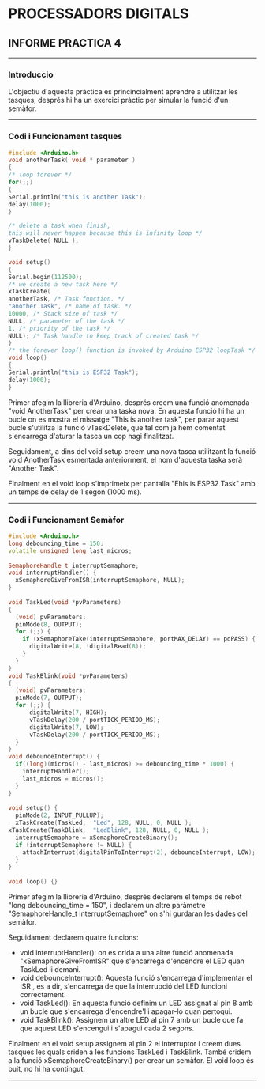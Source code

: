# PROCESSADORS DIGITALS

## INFORME PRACTICA 4

___ 

### Introduccio

L'objectiu d'aquesta pràctica es princincialment aprendre a utilitzar les tasques, després hi ha un exercici pràctic per simular la funció d'un semàfor.

___

### Codi i Funcionament tasques

```cpp
#include <Arduino.h>
void anotherTask( void * parameter )
{
/* loop forever */
for(;;)
{
Serial.println("this is another Task");
delay(1000);
}

/* delete a task when finish,
this will never happen because this is infinity loop */
vTaskDelete( NULL );
}

void setup()
{
Serial.begin(112500);
/* we create a new task here */
xTaskCreate(
anotherTask, /* Task function. */
"another Task", /* name of task. */
10000, /* Stack size of task */
NULL, /* parameter of the task */
1, /* priority of the task */
NULL); /* Task handle to keep track of created task */
}
/* the forever loop() function is invoked by Arduino ESP32 loopTask */
void loop()
{
Serial.println("this is ESP32 Task");
delay(1000);
}
```

Primer afegim la llibreria d'Arduino, després creem una funció anomenada "void AnotherTask" per crear una taska nova. En aquesta funció hi ha un bucle on es mostra el missatge "This is another task", per parar aquest bucle s'utilitza la funció vTaskDelete, que tal com ja hem comentat s'encarrega d'aturar la tasca un cop hagi finalitzat.

Seguidament, a dins del void setup creem una nova tasca utilitzant la funció void AnotherTask esmentada anteriorment, el nom d'aquesta taska serà "Another Task".

Finalment en el void loop s'imprimeix per pantalla "Ehis is ESP32 Task" amb un temps de delay de 1 segon (1000 ms).

___

### Codi i Funcionament Semàfor

```cpp
#include <Arduino.h>
long debouncing_time = 150; 
volatile unsigned long last_micros;
 
SemaphoreHandle_t interruptSemaphore;
void interruptHandler() {
  xSemaphoreGiveFromISR(interruptSemaphore, NULL);
}
 
void TaskLed(void *pvParameters)
{
  (void) pvParameters;
  pinMode(8, OUTPUT);
  for (;;) {
    if (xSemaphoreTake(interruptSemaphore, portMAX_DELAY) == pdPASS) {
      digitalWrite(8, !digitalRead(8));
    }
  }
}
void TaskBlink(void *pvParameters)
{
  (void) pvParameters;
  pinMode(7, OUTPUT);
  for (;;) {
      digitalWrite(7, HIGH);
      vTaskDelay(200 / portTICK_PERIOD_MS);
      digitalWrite(7, LOW);
      vTaskDelay(200 / portTICK_PERIOD_MS);
  }
}
void debounceInterrupt() {
  if((long)(micros() - last_micros) >= debouncing_time * 1000) {
    interruptHandler();
    last_micros = micros();
  }
}
 
void setup() {
  pinMode(2, INPUT_PULLUP);
  xTaskCreate(TaskLed,  "Led", 128, NULL, 0, NULL );
xTaskCreate(TaskBlink,  "LedBlink", 128, NULL, 0, NULL );
  interruptSemaphore = xSemaphoreCreateBinary();
  if (interruptSemaphore != NULL) {
    attachInterrupt(digitalPinToInterrupt(2), debounceInterrupt, LOW);
  }
}
 
void loop() {}
```

Primer afegim la llibreria d'Arduino, després declarem el temps de rebot "long debouncing_time = 150", i declarem un altre paràmetre "SemaphoreHandle_t interruptSemaphore" on s'hi gurdaran les dades del semàfor.

Seguidament declarem quatre funcions:
- void interruptHandler(): on es crida a una altre funció anomenada "xSemaphoreGiveFromISR" que s'encarrega d'encendre el LED quan TaskLed li demani.
- void debounceInterrupt(): Aquesta funció s'encarrega d'implementar el ISR , es a dir, s'encarrega de que la interrupció del LED funcioni correctament.
- void TaskLed(): En aquesta funció definim un LED assignat al pin 8 amb un bucle que s'encarrega d'encendre'l i apagar-lo quan pertoqui.
- void TaskBlink(): Assignem un altre LED al pin 7 amb un bucle que fa que aquest LED s'encengui i s'apagui cada 2 segons.

Finalment en el void setup assignem al pin 2 el interruptor i creem dues tasques les quals criden a les funcions TaskLed i TaskBlink. També cridem a la funció xSemaphoreCreateBinary() per crear un semàfor. El void loop és buit, no hi ha contingut.
___